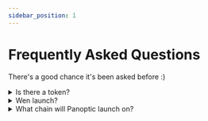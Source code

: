 ```yaml
---
sidebar_position: 1
---
```


# Frequently Asked Questions
There's a good chance it's been asked before :)

<details>
<summary>Is there a token?</summary>
No. Panoptic does not have a token at this time.  
</details>

<details>
<summary>Wen launch?</summary>
Testnet is scheduled for September 2023. Mainnet is scheduled for Q4 2023. See our [roadmap].
</details>

<details>
<summary>What chain will Panoptic launch on?</summary>
Panoptic will launch on Ethereum mainnet.
</details>


<!-- 4.	Will Panoptic launch on an L2?
a.	Yes, after Panoptic launches on Ethereum mainnet.
5.	Will there be a code audit?
a.	Yes. Panoptic was audited by ABDK and is currently undergoing an audit with Open [Zeppelin]. There will also be an audit by Code4Arena in [].
6.	What tokens can I trade options on?
a.	Any token pair on Uniswap V3. The Panoptic protocol enables permissionless options trading for longtail assets just as Uniswap allowed for permissionless spot trading for longtail assets.
7.	Can I sell options at any strike?
a.	Yes
8.	Can I buy options at any strike?
a.	Yes, as long as there is enough seller liquidity at that strike.
9.	Does somebody have to sell an option before I can buy an option?
a.	Yes
10.	What is the Panoptic liquidity provider role? How is this different from the option seller?
a.	The Panoptic liquidity provider (PLP) provides fungible liquidity to the Panoptic pool and receives commission fees in return. This differs from the liquidity provider (LP) who deploys liquidity in a Uniswap V3 pool and receives swap fees in return. The option seller borrows liquidity from the PLP to deploy in a Uniswap V3 pool as an LP. This act of moving liquidity from the Panoptic pool to the Uniswap pool constitutes selling an option.
b.	Example: Alice is a PLP for the ETH-USDC pool on Panoptic. She can deposit ETH, USDC, or both ETH & USDC into the pool. She receives a share of commission fees in return.
c.	Example: Bob is an option seller for ETH-USDC options. After depositing some collateral to the ETH-USDC pool on Panoptic (making him a PLP), he borrows a larger amount of ETH & USDC. The Panoptic protocol deploys his borrowed ETH & USDC into the ETH-USDC pool on Uniswap (making him an LP). This constitutes selling an option.
11.	Do Panoptic liquidity providers suffer IL?
a.	No, Panoptic liquidity providers (PLPs) do not suffer IL from Uniswap LP positions. PLPs earn commission fees, and take on protocol risk (e.g. if the Panoptic pool is underwater, then PLPs can lose capital).
12.	Why does moving an LP position constitute trading an option?
13.	Why should I sell an option on Panoptic when I can just LP directly on Uniswap?
a.	Selling an option on Panoptic has the same before-fees payoff as LPing on Uniswap. However, selling an option on Panoptic earns a premium (paid by the option buyer) that is greater than or equal to the swap fees earned by an LP position.
14.	What does it cost to sell an option?
a.	Selling an option costs a commission fee plus gas fee. The commission fee is 0.2% to 0.6% of the notional value of the option position, depending on the [pool utilization] at the time of sell. There is no commission fee to close the position.
15.	What does it cost to buy an option?
a.	Buying an option costs a commission fee, premium, and gas fee. The commission fee is 0.2% to 0.6% of the notional value of the option position, depending on the [pool utilization] at the time of purchase. The premium starts at 0, and accumulates while the underlying price remains in range. There is no commission fee to close the position.
16.	How is the premium calculated?
a.	The premium is equal to the amount of swap fees the borrowed LP position would have earned in the Uniswap pool, multiplied by a spread multiplier.
b.	Example: Alice sells an out-of-the-money (OTM) ETH-USDC put option, with strike = 1000 and width = +/-10%. Bob buys the OTM put option from Alice for 0 upfront premium. If the ETH-USDC price moves between 909 and 1100, the option is “in range” and would’ve earned swap fees from the Uniswap pool. If the ETH-USDC price is above 1100 or below 909, the option is “out of range” and would not have earned any swap fees. Bob owes the total amount of accumulated swap fees to Alice as premium.
17.	What is the commission fee?
a.	This is the fee to mint an option. When an option seller or buyer opens their position, they pay a commission fee on the notional value of the position. The commission is paid to the PLPs. The commission fee percentage varies between 0.2% - 0.6% based on [pool utilization].
18.	Does Panoptic only allow for limited upside positions?
a.	No. You can create limited upside, unlimited upside, limited downside, and unlimited downside positions by combining put and call options on Panoptic.
19.	Is Panoptic just used for hedging Uniswap LP positions?
a.	No. While Panoptic allows you to hedge against Uniswap LP positions by shorting them, it also allows you to create puts, calls, straddles, jade lizards, zebra spreads, and many other custom option payoffs!
20.	How are you different from InfinityPools?
21.	How are you different from GammaSwap?
22.	How are you different from Lyra?
23.	Why doesn’t Panoptic need oracles?
24.	Is my liquidity locked?
25.	How can I close my seller position?
26.	How can I get liquidated?
 -->
